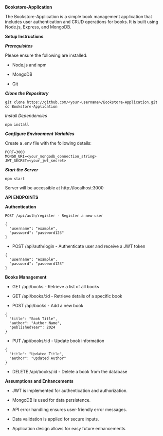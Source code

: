 ****Bookstore-Application****

The Bookstore-Application is a simple book management application that includes user authentication and CRUD operations for books. It is built using Node.js, Express, and MongoDB.


**Setup Instructions**

***Prerequisites***

Please ensure the following are installed:

- Node.js and npm

- MongoDB

- Git


***Clone the Repository***
```
git clone https://github.com/<your-username>/Bookstore-Application.git
cd Bookstore-Application
```
*Install Dependencies*
```
npm install
```
***Configure Environment Variables***

Create a .env file with the following details:
```
PORT=3000
MONGO_URI=<your_mongodb_connection_string>
JWT_SECRET=<your_jwt_secret>
```
***Start the Server***
```
npm start
```
Server will be accessible at http://localhost:3000

**API ENDPOINTS**

**Authentication**
```
POST /api/auth/register - Register a new user
``` 
```
{
  "username": "example",
  "password": "password123"
}
```
- POST /api/auth/login - Authenticate user and receive a JWT token
```
{
  "username": "example",
  "password": "password123"
}
```
**Books Management**

- GET /api/books - Retrieve a list of all books

- GET /api/books/:id - Retrieve details of a specific book

- POST /api/books - Add a new book
```
{
  "title": "Book Title",
  "author": "Author Name",
  "publishedYear": 2024
}
```
- PUT /api/books/:id - Update book information
```
{
  "title": "Updated Title",
  "author": "Updated Author"
}
```
- DELETE /api/books/:id - Delete a book from the database

**Assumptions and Enhancements**

- JWT is implemented for authentication and authorization.

- MongoDB is used for data persistence.

- API error handling ensures user-friendly error messages.

- Data validation is applied for secure inputs.

- Application design allows for easy future enhancements.
